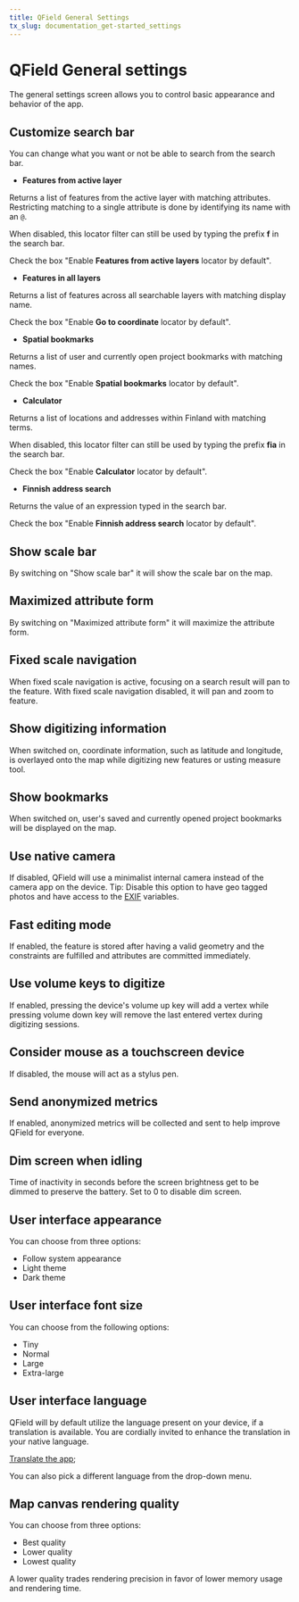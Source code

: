 ```yaml
---
title: QField General Settings
tx_slug: documentation_get-started_settings
---
```


# QField General settings

The general settings screen allows you to control basic appearance and behavior of the app.

## Customize search bar

You can change what you want or not be able to search from the search bar.

- **Features from active layer**

Returns a list of features from the active layer with matching attributes.
Restricting matching to a single attribute is done by identifying its name with an `@`.

When disabled, this locator filter can still be used by typing the prefix **f** in the search bar.

Check the box "Enable **Features from active layers** locator by default".

- **Features in all layers**

Returns a list of features across all searchable layers with matching display name.

Check the box "Enable **Go to coordinate** locator by default".

- **Spatial bookmarks**

Returns a list of user and currently open project bookmarks with matching names.

Check the box "Enable **Spatial bookmarks** locator by default".

- **Calculator**

Returns a list of locations and addresses within Finland with matching terms.

When disabled, this locator filter can still be used by typing the prefix **fia** in the search bar.

Check the box "Enable **Calculator** locator by default".

- **Finnish address search**

Returns the value of an expression typed in the search bar.

Check the box "Enable **Finnish address search** locator by default".

## Show scale bar

By switching on "Show scale bar" it will show the scale bar on the map.

## Maximized attribute form

By switching on "Maximized attribute form" it will maximize the attribute form.

## Fixed scale navigation

When fixed scale navigation is active, focusing on a search result will pan to the feature.
With fixed scale navigation disabled, it will pan and zoom to feature.

## Show digitizing information

When switched on, coordinate information, such as latitude and longitude, is overlayed onto the map while digitizing new features or usting measure tool.

## Show bookmarks

When switched on, user's saved and currently opened project bookmarks will be displayed on the map.

## Use native camera

If disabled, QField will use a minimalist internal camera instead of the camera app on the device.
Tip: Disable this option to have geo tagged photos and have access to the [EXIF](../reference/exif.md) variables.

## Fast editing mode

If enabled, the feature is stored after having a valid geometry and the constraints are fulfilled and attributes are committed immediately.

## Use volume keys to digitize

If enabled, pressing the device's volume up key will add a vertex while pressing volume down key will remove the last entered vertex during digitizing sessions.

## Consider mouse as a touchscreen device

If disabled, the mouse will act as a stylus pen.

## Send anonymized metrics

If enabled, anonymized metrics will be collected and sent to help improve QField for everyone.

## Dim screen when idling

Time of inactivity in seconds before the screen brightness get to be dimmed to preserve the battery. Set to 0 to disable dim screen.

## User interface appearance

You can choose from three options:

- Follow system appearance
- Light theme
- Dark theme

## User interface font size

You can choose from the following options:

- Tiny
- Normal
- Large
- Extra-large

## User interface language

QField will by default utilize the language present on your device, if a translation is available.
You are cordially invited to enhance the translation in your native language.

[Translate the app](https://www.transifex.com/opengisch/qfield-for-qgis/); <!-- markdown-link-check-disable-line -->

You can also pick a different language from the drop-down menu.

## Map canvas rendering quality

You can choose from three options:

- Best quality
- Lower quality
- Lowest quality

A lower quality trades rendering precision in favor of lower memory usage and rendering time.
